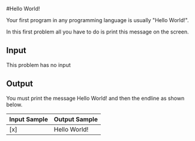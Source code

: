#Hello World!

Your first program in any programming language is usually "Hello World!". 

In this first problem all you have to do is print this message on the screen.

## Input

This problem has no input

## Output

You must print the message Hello World! and then the endline as shown below.

Input Sample | Output Sample
--- | --- 
 [x] | Hello World! 